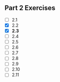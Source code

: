 ## Part 2 Exercises
- [ ] 2.1
- [x] 2.2
- [x] **2.3**
- [ ] 2.4
- [ ] 2.5
- [ ] 2.6
- [ ] 2.7
- [ ] 2.8
- [ ] 2.9
- [ ] 2.10
- [ ] 2.11
